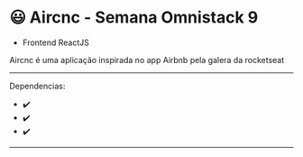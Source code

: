 # 😃 Aircnc - Semana Omnistack 9 

* Frontend ReactJS

Aircnc é uma aplicação inspirada no app Airbnb pela galera da rocketseat

---

Dependencias:

- ✔️ 
- ✔️ 
- ✔️ 

---